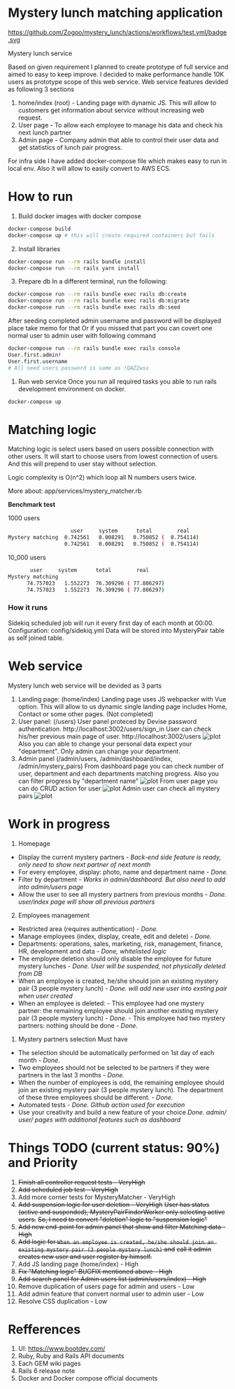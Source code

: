 # Mystery lunch matching application

https://github.com/Zogoo/mystery_lunch/actions/workflows/test.yml/badge.svg

Mystery lunch service 

Based on given requirement I planned to create prototype of full service and aimed to easy to keep improve.
I decided to make performance handle 10K users as prototype scope of this web service.
Web service features devided as following 3 sections

1. home/index (root) - Landing page with dynamic JS. This will allow to customers get information about service without increasing web request.
2. User page - To allow each employee to manage his data and check his next lunch partner
3. Admin page - Company admin that able to control their user data and get statistics of lunch pair progress.

For infra side I have added docker-compose file which makes easy to run in local env. Also it will allow to easily convert to AWS ECS.

# How to run

1. Build docker images with docker compose
```bash
docker-compose build
docker-compose up # this will create required containers but fails
```

2. Install libraries
```bash
docker-compose run --rm rails bundle install
docker-compose run --rm rails yarn install
```

3. Prepare db
In a different terminal, run the following:

```bash
docker-compose run --rm rails bundle exec rails db:create
docker-compose run --rm rails bundle exec rails db:migrate
docker-compose run --rm rails bundle exec rails db:seed
```

After seeding completed admin username and password will be displayed place take memo for that
Or if you missed that part you can covert one normal user to admin user with following command
```bash
docker-compose run --rm rails bundle exec rails console
User.first.admin!
User.first.username
# All seed users password is same as !QAZ2wsx
```

1. Run web service
Once you run all required tasks you able to run rails development environment on docker.
```bash
docker-compose up
```

# Matching logic

Matching logic is select users based on users possible connection with other users.
It will start to choose users from lowest connection of users. And this will prepend to user
stay without selection.

Logic complexity is O(n^2) which loop all N numbers users twice. 

More about: app/services/mystery_matcher.rb

**Benchmark test**


1000 users

```bash
                    user     system      total        real
Mystery matching  0.742561   0.008291   0.750852 (  0.754114)
                  0.742561   0.008291   0.750852 (  0.754114)
```

10_000 users

```bash
       user     system      total        real
Mystery matching
      74.757023   1.552273  76.309296 ( 77.806297)
      74.757023   1.552273  76.309296 ( 77.806297)
```

### How it runs

Sidekiq scheduled job will run it every first day of each month at 00:00.
Configuration: config/sidekiq.yml
Data will be stored into MysteryPair table as self joined table.

# Web service

Mystery lunch web service will be devided as 3 parts

1. Landing page: (home/index)
   Landing page uses JS webpacker with Vue option. This will allow to us dynamic single landing page includes
   Home, Contact or some other pages. (Not completed)
2. User panel: (/users) 
   User panel proteced by Devise password authentication. http://localhost:3002/users/sign_in
   User can check his/her previous main page of user. http://localhost:3002/users
   ![plot](./docs/users_index.png)
   Also you can able to change your personal data expect your "department". Only admin can change your department.
3. Admin panel (/admin/users, /admin/dashboard/index, /admin/mystery_pairs)
   From dashboard page you can check number of user, department and each departments matching progress.
   Also you can filter progress by "department name"
   ![plot](./docs/admin_index.png)
   From user page you can do CRUD action for user
   ![plot](./docs/admin_users.png)
   Admin user can check all mystery pairs
   ![plot](./docs/admin_pair_list.png)

# Work in progress

1. Homepage
- Display the current mystery partners  - _Back-end side feature is ready, only need to show next partner of next month_
- For every employee, display: photo, name and department name - _Done._
- Filter by department - _Works in admin/dashboard. But also need to add into admin/users page_
- Allow the user to see all mystery partners from previous months - _Done. user/index page will show all previous partners_
2. Employees management
- Restricted area (requires authentication) - _Done._
- Manage employees (index, display, create, edit and delete) - _Done._
- Departments: operations, sales, marketing, risk, management, finance, HR, development and data - _Done, whitelisted logic_
- The employee deletion should only disable the employee for future mystery lunches - _Done. User will be suspended, not physically deleted from DB_
- When an employee is created, he/she should join an existing mystery pair (3 people mystery lunch) - _Done. will add new user into exsting pair when user created_
- When an employee is deleted:
      - This employee had one mystery partner: the remaining employee should join another existing mystery pair (3 people mystery lunch) - _Done._
      - This employee had two mystery partners: nothing should be done - _Done._
1. Mystery partners selection
Must have
- The selection should be automatically performed on 1st day of each month  - _Done._
- Two employees should not be selected to be partners if they were partners in the last 3 months  - _Done._
- When the number of employees is odd, the remaining employee should join an existing mystery pair (3 people mystery lunch). The department of these three employees should be different. - _Done._
- Automated tests - _Done. Github action used for execution_
- Use your creativity and build a new feature of your choice _Done. admin/ user/ pages with additional features such as dashboard_

# Things TODO (current status: 90%) and Priority
1. ~~Finish all controller request tests - VeryHigh~~
2. ~~Add scheduled job test - VeryHigh~~
3. Add more corner tests for MysteryMatcher - VeryHigh
4. ~~Add suspension logic for user deletion - VeryHigh~~
   ~~User has status (active and suspended), MysteryPairFinderWorker only selecting active users.~~
   ~~So, I need to convert "deletion" logic to "suspension logic"~~
5. ~~Add new end-point for admin panel that show and filter Matching data - High~~
6. ~~Add logic for `When an employee is created, he/she should join an existing mystery pair (3 people mystery lunch)` and~~
   ~~call it admin creates new user and user register by himself.~~
7. Add JS landing page (home/index) - High
8. ~~Fix "Matching logic" BUGFIX mentioned above - High~~
9.  ~~Add search panel for Admin users list (admin/users/index) - High~~
10. Remove duplication of users page for admin and users - Low
11. Add admin feature that convert normal user to admin user - Low
12. Resolve CSS duplication - Low

# Refferences

1. UI: https://www.bootdey.com/
2. Ruby, Ruby and Rails API documents
3. Each GEM wiki pages
4. Rails 6 release note
5. Docker and Docker compose official documents
